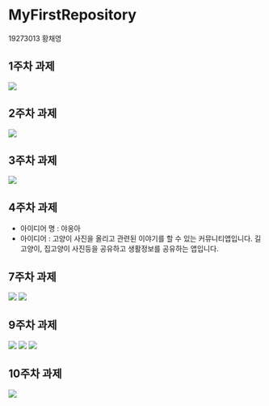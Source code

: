 # MyFirstRepository

19273013 황채영
## 1주차 과제
<img width="" height="" src="./png/KakaoTalk_20200830_183128677.jpg"></img>

## 2주차 과제
<img width="" height="" src="./png/2.jpg"></img>

## 3주차 과제
<img width="" height="" src="./png/3.jpg"></img>

## 4주차 과제
   
   - 아이디어 명 : 야옹아
   - 아이디어 : 고양이 사진을 올리고 관련된 이야기를 할 수 있는 커뮤니티앱입니다. 
                길고양이, 집고양이 사진등을 공유하고 생활정보를 공유하는 앱입니다.
                
## 7주차 과제

<img width="" height="" src="./png/7_1.JPG"></img>
<img width="" height="" src="./png/7_2.JPG"></img>

## 9주차 과제

<img width="" height="" src="./png/9_1.JPG"></img>
<img width="" height="" src="./png/9_2.JPG"></img>
<img width="" height="" src="./png/9_3.JPG"></img>


## 10주차 과제

<img width="" height="" src="./png/10.JPG"></img>

